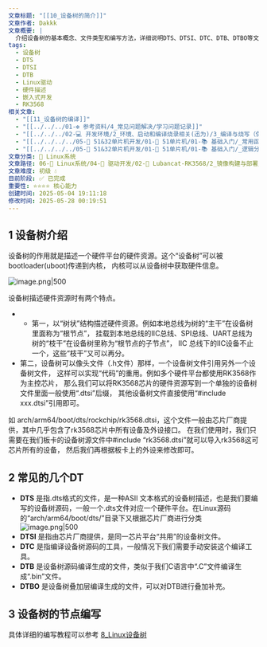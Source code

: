 ```yaml
---
文章标题: "[[10_设备树的简介]]"
文章作者: Dakkk
文章概要: |
  介绍设备树的基本概念、文件类型和编写方法，详细说明DTS、DTSI、DTC、DTB、DTBO等文件格式，强调设备树用于描述硬件平台资源的树状结构特点。
tags:
  - 设备树
  - DTS
  - DTSI
  - DTB
  - Linux驱动
  - 硬件描述
  - 嵌入式开发
  - RK3568
相关文章:
  - "[[11_设备树的编译]]"
  - "[[../../../01-❇️ 参考资料/4_常见问题解决/学习问题记录]]"
  - "[[../../../02-💻 开发环境/2_环境、启动和编译烧录相关(迅为)/3_编译与烧写（保留，直接看Lubancat板卡即可）]]"
  - "[[../../../../05-🔧 51&32单片机开发/01-🎯 51单片机/01-📚 基础入门/_常用函数]]"
  - "[[../../../../05-🔧 51&32单片机开发/01-🎯 51单片机/01-📚 基础入门/_逻辑分析仪的安装]]"
文章分类: 🐧 Linux系统
文章路径: 06-🐧 Linux系统/04-🔌 驱动开发/02-💾 Lubancat-RK3568/2_镜像构建与部署/10_设备树的简介.md
文章难度: 初级 💧
目前阶段: ✅ 已完成
重要性: ⭐⭐⭐⭐ 核心能力
创建时间: 2025-05-04 19:11:18
修改时间: 2025-05-28 00:19:51
---
```


## 1 设备树介绍

设备树的作用就是描述一个硬件平台的硬件资源。这个“设备树”可以被bootloader(uboot)传递到内核， 内核可以从设备树中获取硬件信息。

![image.png|500](https://my-obsidian-image.oss-cn-guangzhou.aliyuncs.com/2025/05/25f4e4b6dfb7ee05583472d8d60434c5.png)

设备树描述硬件资源时有两个特点。
- - 第一，以“树状”结构描述硬件资源。例如本地总线为树的“主干”在设备树里面称为“根节点”， 挂载到本地总线的IIC总线、SPI总线、UART总线为树的“枝干”在设备树里称为“根节点的子节点”， IIC 总线下的IIC设备不止一个，这些“枝干”又可以再分。
- 第二，设备树可以像头文件（.h文件）那样，一个设备树文件引用另外一个设备树文件， 这样可以实现“代码”的重用。例如多个硬件平台都使用RK3568作为主控芯片， 那么我们可以将RK3568芯片的硬件资源写到一个单独的设备树文件里面一般使用“.dtsi”后缀， 其他设备树文件直接使用“#include xxx.dtsi”引用即可。

如 arch/arm64/boot/dts/rockchip/rk3568.dtsi，这个文件一般由芯片厂商提供，其中几乎包含了rk3568芯片中所有设备及外设接口。 在我们使用时，我们只需要在我们板卡的设备树源文件中#include “rk3568.dtsi”就可以导入rk3568这可芯片所有的设备， 然后我们再根据板卡上的外设来修改即可。
## 2 常见的几个DT

- **DTS** 是指.dts格式的文件，是一种ASII 文本格式的设备树描述，也是我们要编写的设备树源码，一般一个.dts文件对应一个硬件平台。在Linux源码的“arch/arm64/boot/dts/”目录下又根据芯片厂商进行分类
  ![image.png|500](https://my-obsidian-image.oss-cn-guangzhou.aliyuncs.com/2025/05/2b149cfecfcb2955ccf1586d4f677883.png)
- **DTSI** 是指由芯片厂商提供，是同一芯片平台“共用”的设备树文件。
- **DTC** 是指编译设备树源码的工具，一般情况下我们需要手动安装这个编译工具。
- **DTB** 是设备树源码编译生成的文件，类似于我们C语言中“.C”文件编译生成“.bin”文件。
- **DTBO** 是设备树叠加层编译生成的文件，可以对DTB进行叠加补充。
## 3 设备树的节点编写

具体详细的编写教程可以参考 [8_Linux设备树](../../../08-📊%20字符设备驱动开发/1_字符设备驱动模型基础(Lubancat)/8_Linux设备树.md)